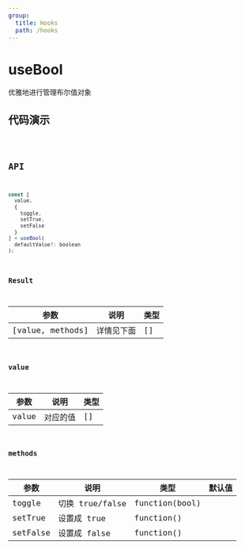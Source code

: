 ```yaml
---
group:
  title: Hooks
  path: /hooks
---
```


# useBool

优雅地进行管理布尔值对象

## 代码演示

<code src="./demo/demo1.jsx" />

## API

```javascript
const [
  value,
  {
    toggle,
    setTrue,
    setFalse
  }
] = useBool(
  defaultValue?: boolean
);
```

### Result

| 参数             | 说明       | 类型 |
| ---------------- | ---------- | ---- |
| [value, methods] | 详情见下面 | []   |

### value

| 参数  | 说明     | 类型 |
| ----- | -------- | ---- |
| value | 对应的值 | []   |

### methods

| 参数     | 说明            | 类型           | 默认值 |
| -------- | --------------- | -------------- | ------ |
| toggle   | 切换 true/false | function(bool) |        |
| setTrue  | 设置成 true     | function()     |        |
| setFalse | 设置成 false    | function()     |        |
